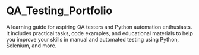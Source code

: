# QA_Testing_Portfolio
A learning guide for aspiring QA testers and Python automation enthusiasts. It includes practical tasks, code examples, and educational materials to help you improve your skills in manual and automated testing using Python, Selenium, and more.
